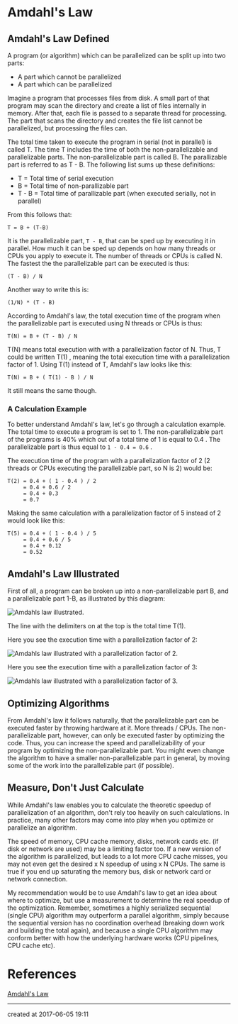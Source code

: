 # Amdahl's Law

## Amdahl's Law Defined

A program (or algorithm) which can be parallelized can be split up into two parts:

- A part which cannot be parallelized
- A part which can be parallelized

Imagine a program that processes files from disk. A small part of that program may scan the directory and create a list of files internally in memory. After that, each file is passed to a separate thread for processing. The part that scans the directory and creates the file list cannot be parallelized, but processing the files can.

The total time taken to execute the program in serial (not in parallel) is called T. The time T includes the time of both the non-parallelizable and parallelizable parts. The non-parallelizable part is called B. The parallizable part is referred to as T - B. The following list sums up these definitions:

- T = Total time of serial execution
- B = Total time of non-parallizable part
- T - B = Total time of parallizable part (when executed serially, not in parallel)

From this follows that:

```
T = B + (T-B)
```



It is the parallelizable part, `T - B`, that can be sped up by executing it in parallel. How much it can be sped up depends on how many threads or CPUs you apply to execute it. The number of threads or CPUs is called N. The fastest the the parallelizable part can be executed is thus:

```
(T - B) / N

```

 Another way to write this is:

```
(1/N) * (T - B)
```



According to Amdahl's law, the total execution time of the program when the parallelizable part is executed using N threads or CPUs is thus:

```
T(N) = B + (T - B) / N

```

T(N) means total execution with with a parallelization factor of N. Thus, T could be written T(1) , meaning the total execution time with a parallelization factor of 1. Using T(1) instead of T, Amdahl's law looks like this:

```
T(N) = B + ( T(1) - B ) / N

```

It still means the same though.



### A Calculation Example

To better understand Amdahl's law, let's go through a calculation example. The total time to execute a program is set to 1. The non-parallelizable part of the programs is 40% which out of a total time of 1 is equal to 0.4 . The parallelizable part is thus equal to `1 - 0.4 = 0.6` .

The execution time of the program with a parallelization factor of 2 (2 threads or CPUs executing the parallelizable part, so N is 2) would be:

```
T(2) = 0.4 + ( 1 - 0.4 ) / 2
     = 0.4 + 0.6 / 2
     = 0.4 + 0.3
     = 0.7

```

Making the same calculation with a parallelization factor of 5 instead of 2 would look like this:

```
T(5) = 0.4 + ( 1 - 0.4 ) / 5
     = 0.4 + 0.6 / 5
     = 0.4 + 0.12
     = 0.52
```



## Amdahl's Law Illustrated

First of all, a program can be broken up into a non-parallelizable part B, and a parallelizable part 1-B, as illustrated by this diagram:

![Amdahls law illustrated.](http://tutorials.jenkov.com/images/java-concurrency/amdahls-law-1.png)

The line with the delimiters on at the top is the total time T(1).

Here you see the execution time with a parallelization factor of 2:

![Amdahls law illustrated with a parallelization factor of 2.](http://tutorials.jenkov.com/images/java-concurrency/amdahls-law-2.png)

Here you see the execution time with a parallelization factor of 3:

![Amdahls law illustrated with a parallelization factor of 3.](http://tutorials.jenkov.com/images/java-concurrency/amdahls-law-3.png)

## Optimizing Algorithms

From Amdahl's law it follows naturally, that the parallelizable part can be executed faster by throwing hardware at it. More threads / CPUs. The non-parallelizable part, however, can only be executed faster by optimizing the code. Thus, you can increase the speed and parallelizability of your program by optimizing the non-parallelizable part. You might even change the algorithm to have a smaller non-parallelizable part in general, by moving some of the work into the parallelizable part (if possible).



## Measure, Don't Just Calculate

While Amdahl's law enables you to calculate the theoretic speedup of parallelization of an algorithm, don't rely too heavily on such calculations. In practice, many other factors may come into play when you optimize or parallelize an algorithm.

The speed of memory, CPU cache memory, disks, network cards etc. (if disk or network are used) may be a limiting factor too. If a new version of the algorithm is parallelized, but leads to a lot more CPU cache misses, you may not even get the desired x N speedup of using x N CPUs. The same is true if you end up saturating the memory bus, disk or network card or network connection.

My recommendation would be to use Amdahl's law to get an idea about where to optimize, but use a measurement to determine the real speedup of the optimization. Remember, sometimes a highly serialized sequential (single CPU) algorithm may outperform a parallel algorithm, simply because the sequential version has no coordination overhead (breaking down work and building the total again), and because a single CPU algorithm may conform better with how the underlying hardware works (CPU pipelines, CPU cache etc).



# References

[Amdahl's Law](http://tutorials.jenkov.com/java-concurrency/amdahls-law.html)

---

created at 2017-06-05 19:11